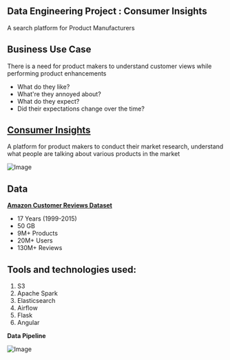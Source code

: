 ## Data Engineering Project : Consumer Insights
A search platform for Product Manufacturers

## Business Use Case
There is a need for product makers to understand customer views while performing product enhancements
* What do they like?
* What're they annoyed about?
* What do they expect?
* Did their expectations change over the time?

## [Consumer Insights](http://consumerinsights.info:4200/)

A platform for product makers to conduct their market research, understand what people are
talking about various products in the market

![Image](assets/demo.gif)

## Data
**[Amazon Customer Reviews Dataset](https://registry.opendata.aws/amazon-reviews/)**
* 17 Years (1999-2015)
* 50 GB
* 9M+ Products
* 20M+ Users
* 130M+ Reviews

## Tools and technologies used:
1. S3
2. Apache Spark
3. Elasticsearch
4. Airflow
5. Flask
6. Angular


**Data Pipeline**

![Image](assets/pipeline.png)